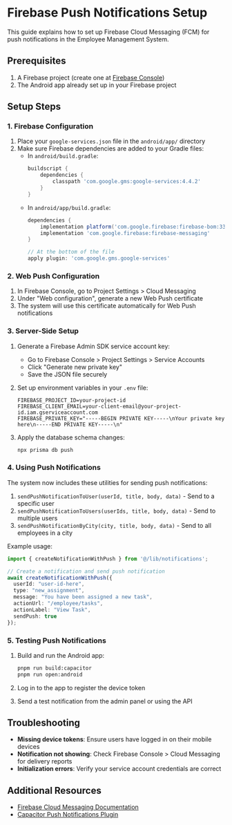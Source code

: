 # Firebase Push Notifications Setup

This guide explains how to set up Firebase Cloud Messaging (FCM) for push notifications in the Employee Management System.

## Prerequisites

1. A Firebase project (create one at [Firebase Console](https://console.firebase.google.com/))
2. The Android app already set up in your Firebase project

## Setup Steps

### 1. Firebase Configuration

1. Place your `google-services.json` file in the `android/app/` directory
2. Make sure Firebase dependencies are added to your Gradle files:
   - In `android/build.gradle`:
     ```gradle
     buildscript {
         dependencies {
             classpath 'com.google.gms:google-services:4.4.2'
         }
     }
     ```
   - In `android/app/build.gradle`:
     ```gradle
     dependencies {
         implementation platform('com.google.firebase:firebase-bom:33.1.0')
         implementation 'com.google.firebase:firebase-messaging'
     }
     
     // At the bottom of the file
     apply plugin: 'com.google.gms.google-services'
     ```

### 2. Web Push Configuration

1. In Firebase Console, go to Project Settings > Cloud Messaging
2. Under "Web configuration", generate a new Web Push certificate
3. The system will use this certificate automatically for Web Push notifications

### 3. Server-Side Setup

1. Generate a Firebase Admin SDK service account key:
   - Go to Firebase Console > Project Settings > Service Accounts
   - Click "Generate new private key"
   - Save the JSON file securely

2. Set up environment variables in your `.env` file:
   ```
   FIREBASE_PROJECT_ID=your-project-id
   FIREBASE_CLIENT_EMAIL=your-client-email@your-project-id.iam.gserviceaccount.com
   FIREBASE_PRIVATE_KEY="-----BEGIN PRIVATE KEY-----\nYour private key here\n-----END PRIVATE KEY-----\n"
   ```

3. Apply the database schema changes:
   ```bash
   npx prisma db push
   ```

### 4. Using Push Notifications

The system now includes these utilities for sending push notifications:

1. `sendPushNotificationToUser(userId, title, body, data)` - Send to a specific user
2. `sendPushNotificationToUsers(userIds, title, body, data)` - Send to multiple users
3. `sendPushNotificationByCity(city, title, body, data)` - Send to all employees in a city

Example usage:

```typescript
import { createNotificationWithPush } from '@/lib/notifications';

// Create a notification and send push notification
await createNotificationWithPush({
  userId: "user-id-here",
  type: "new_assignment",
  message: "You have been assigned a new task",
  actionUrl: "/employee/tasks",
  actionLabel: "View Task",
  sendPush: true
});
```

### 5. Testing Push Notifications

1. Build and run the Android app:
   ```bash
   pnpm run build:capacitor
   pnpm run open:android
   ```

2. Log in to the app to register the device token
3. Send a test notification from the admin panel or using the API

## Troubleshooting

- **Missing device tokens**: Ensure users have logged in on their mobile devices
- **Notification not showing**: Check Firebase Console > Cloud Messaging for delivery reports
- **Initialization errors**: Verify your service account credentials are correct

## Additional Resources

- [Firebase Cloud Messaging Documentation](https://firebase.google.com/docs/cloud-messaging)
- [Capacitor Push Notifications Plugin](https://capacitorjs.com/docs/apis/push-notifications) 